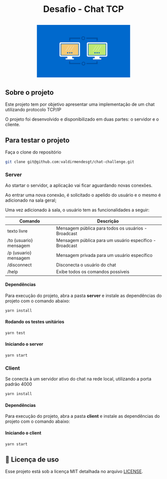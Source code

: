 <h1 align="center">
    <strong>Desafio - Chat TCP</strong>
    <br />
    <br />
  <img alt="Fastfeet" title="Fastfeet" src=".github/tcp.png" width="300px" />
</h1>

## Sobre o projeto

Este projeto tem por objetivo apresentar uma implementação de um chat utilizando protocolo TCP/IP

O projeto foi desenvolvido e disponibilizado em duas partes: o servidor e o cliente.

## Para testar o projeto

Faça o clone do repositório
```bash
git clone git@github.com:valdirmendesgt/chat-challenge.git
```

### Server

Ao startar o servidor, a aplicação vai ficar aguardando novas conexões.

Ao entrar uma nova conexão, é solicitado o apelido do usuário e o mesmo é adicionado na sala geral;

Uma vez adicionado à sala, o usuário tem as funcionalidades a seguir:

|Comando                  | Descrição                                   
|-------------------------|---------------------------------------------
| texto livre             | Mensagem pública para todos os usuários - Broadcast
| /to {usuario} mensagem  | Mensagem pública para um usuário específico - Broadcast
| /p {usuario} mensagem   | Mensagem privada para um usuário específico
| /disconnect             | Disconecta o usuário do chat          
| /help                   | Exibe todos os comandos possíveis

#### Dependências
Para execução do projeto, abra a pasta **server** e instale as dependências do projeto com o comando abaixo:

```bash
yarn install
```

#### Rodando os testes unitários

```bash
yarn test
```

#### Iniciando o server

```bash
yarn start
```

### Client

Se conecta à um servidor ativo do chat na rede local, utilizando a porta padrão 4000
    
```bash
yarn install
```

#### Dependências
Para execução do projeto, abra a pasta **client** e instale as dependências do projeto com o comando abaixo:

#### Iniciando o client

```bash
yarn start
```

## :page_facing_up: Licença de uso

Esse projeto está sob a licença MIT detalhada no arquivo [LICENSE](LICENSE).